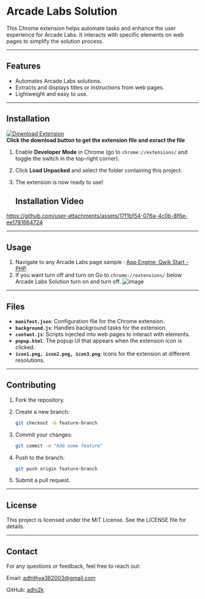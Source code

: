 # Arcade Labs Solution

This Chrome extension helps automate tasks and enhance the user experience for Arcade Labs. It interacts with specific elements on web pages to simplify the solution process.

---

## Features
- Automates Arcade Labs solutions.
- Extracts and displays titles or instructions from web pages.
- Lightweight and easy to use.

---

## Installation
[![Download Extension](https://img.shields.io/badge/Download-Extension-orange?style=for-the-badge)](https://github.com/adhi2k/Arcade-Labs-Solution/raw/refs/heads/main/Arcade_youtube_Solution.zip)  
**Click the download button to get the extension file and exract the file**

1. Enable **Developer Mode** in Chrome (go to `chrome://extensions/` and toggle the switch in the top-right corner).
2. Click **Load Unpacked** and select the folder containing this project.
3. The extension is now ready to use!

   ## Installation Video


https://github.com/user-attachments/assets/17f1bf54-076a-4c0b-8f6e-ee1781664724


---

## Usage
1. Navigate to any Arcade Labs page sample : [App Engine: Qwik Start - PHP](https://www.cloudskillsboost.google/course_templates/671/labs/461534).
2. If you want turn off and turn on Go to `chrome://extensions/` below Arcade Labs Solution turn on and turn off.
![image](https://github.com/user-attachments/assets/18458433-18ff-4f8e-a68f-6b2b9c128640)

---

## Files
- **`manifest.json`**: Configuration file for the Chrome extension.
- **`background.js`**: Handles background tasks for the extension.
- **`content.js`**: Scripts injected into web pages to interact with elements.
- **`popup.html`**: The popup UI that appears when the extension icon is clicked.
- **`icon1.png, icon2.png, icon3.png`**: Icons for the extension at different resolutions.

---

## Contributing
1. Fork the repository.
2. Create a new branch:
   ```bash
   git checkout -b feature-branch
   ```
3. Commit your changes:
   ```bash
   git commit -m "Add some feature"
   ```
   
4. Push to the branch:
   ```bash
   git push origin feature-branch
   ```
5. Submit a pull request.

   
---


## License

This project is licensed under the MIT License. See the LICENSE file for details.

---

## Contact
For any questions or feedback, feel free to reach out:

Email: [adhithya362003@gmail.com](mailto:adhithya362003@gmail.com)

GitHub: [adhi2k](https://github.com/adhi2k)



